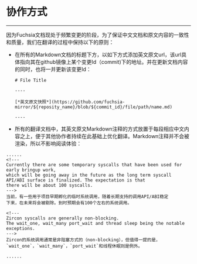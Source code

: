 # 协作方式

-------------------------------------

因为Fuchsia文档现处于频繁变更的阶段，为了保证中文文档和原文内容的一致性和质量，我们在翻译的过程中保持以下的原则：

* 在所有的Markdown文档的标题下方，以如下方式添加英文原文url，该url具体指向其在github镜像上某个变更Id（commit)下的地址。并在更新文档内容的同时，也将一并更新该变更Id：

    ```
    # File Title

    ----

    [*英文原文快照*](https://github.com/fuchsia-mirror/${reposity_name}/blob/${commit_id}/file/path/name.md)

    ----
    ```

* 所有的翻译文档中，其英文原文Markdown注释的方式放置于每段相应中文内容之上，便于其他协作者持续在此基础上优化翻译。Markdown注释并不会被渲染，所以不影响阅读体验：

```
......
<!--- 
Currently there are some temporary syscalls that have been used for early bringup work, 
which will be going away in the future as the long term syscall API/ABI surface is finalized. The expectation is that 
there will be about 100 syscalls.
--->
当前，有一些用于项目早期孵化的临时系统调用，随着长期支持的调用API/ABI稳定
下来，在未来将会被剔除。到时预期会有100个左右的系统调用。

<!---
Zircon syscalls are generally non-blocking. 
The wait_one, wait_many port_wait and thread sleep being the notable exceptions.
--->
Zircon的系统调用通常是非阻塞方式的（non-blocking），但值得一提的是，
`wait_one`，`wait_many`，`port_wait`和线程休眠则是例外。

......

```